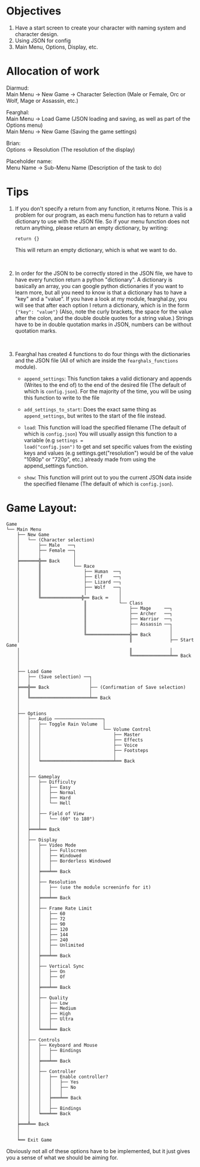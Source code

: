 # Objectives
1.  Have a start screen to create your character with naming system and character design.
2.  Using JSON for config
3.  Main Menu, Options, Display, etc.

# Allocation of work

Diarmud:
<br>
Main Menu -> New Game -> Character Selection (Male or Female, Orc or Wolf, Mage or Assassin, etc.)

Fearghal:
<br>
Main Menu -> Load Game (JSON loading and saving, as well as part of the Options menu)
<br>
Main Menu -> New Game (Saving the game settings)

Brian:
<br>
Options -> Resolution (The resolution of the display)

Placeholder name:
<br>
Menu Name -> Sub-Menu Name (Description of the task to do)

# Tips
1. If you don't specify a return from any function, it returns None. 
This is a problem for our program, as each menu function has to return a valid dictionary to use with the JSON file. 
So if your menu function does not return anything, please return an empty dictionary, by 
writing: <pre><code>return {}</code></pre>
This will return an empty dictionary, which is what we want to do.
<br>

2. In order for the JSON to be correctly stored in the JSON file, we have to have every function return a python "dictionary". 
A dictionary is basically an array, you can google python dictionaries if you want to learn more, but all you need to 
know is that a dictionary has to have a "key" and a "value". If you have a look at my module, fearghal.py, you will see 
that after each option I return a dictionary, which is in the form <code>{"key": "value"}</code> (Also, note the curly brackets, 
the space for the value after the colon, and the double double quotes for a string value.) Strings have to be in double 
quotation marks in JSON, numbers can be without 
quotation marks.
<br>

3. Fearghal has created 4 functions to do four things with the dictionaries and the JSON file (All of which are inside 
the <code>fearghals_functions</code> module).

    - <code>append_settings</code>: This function takes a valid dictionary and appends (Writes to the end of) to the end of the 
    desired file (The default of which is <code>config.json</code>). For the majority of the time, you will be using this function 
    to write to the file
    
    - <code>add_settings_to_start</code>: Does the exact same thing as <code>append_settings</code>, but writes to the start of the file 
    instead.
    
    - <code>load</code>: This function will load the specified filename (The default of which is <code>config.json</code>) You will usually 
    assign this function to a variable (e.g <code>settings = load("config.json")</code> to get and set specific values from the 
    existing keys and values (e.g settings.get("resolution") would be of the value "1080p" or "720p", etc.) already 
    made from using the append_settings function.
    
    - <code>show</code>: This function will print out to you the current JSON data inside the specified filename (The default of 
    which is <code>config.json</code>).

# Game Layout:

<pre><code>Game
└── Main Menu
    ├── New Game
    │   └── (Character selection)
    │       ├── Male   ──┐
    │       ├── Female ──┐
    │       │            │
    ╞═══════╬══ Back     │
    │       ║            └── Race
    │       ║                ├── Human  ──┐
    │       ║                ├── Elf    ──┐
    │       ║                ├── Lizard ──┐
    │       ║                ├── Wolf   ──┐
    │       ║                │            │
    │       ╚═══════════════╬══ Back ═    │
    │                        ║            └── Class
    │                        ║                ├── Mage     ──┐
    │                        ║                ├── Archer   ──┐
    │                        ║                ├── Warrior  ──┐
    │                        ║                ├── Assassin ──┐
    │                        ║                │              │
    │                        ╚════════════════╬══ Back       │
    │                                         ║              ├── Start Game
    │                                         ║              │
    │                                         ╚══════════════╧══ Back                         
    │
    │
    ├── Load Game
    │   ├── (Save selection) ──┐
    │   │                      │
    ╞═══╬══ Back               ├── (Confirmation of Save selection)
    │   ║                      │                         
    │   ╚══════════════════════╧══ Back       
    │
    │
    ├── Options
    │   ├── Audio ──────────────────┐
    │   │   ├── Toggle Rain Volume  │
    │   │   │                       └── Volume Control
    │   │   │                           ├── Master
    │   │   │                           ├── Effects
    │   │   │                           ├── Voice
    │   │   │                           ├── Footsteps
    │   │   │                           │
    │   │   ╘═══════════════════════════╧══ Back  
    │   │
    │   │    
    │   ├── Gameplay
    │   │   ├── Difficulty
    │   │   │   ├── Easy
    │   │   │   ├── Normal
    │   │   │   ├── Hard
    │   │   │   └── Hell
    │   │   │
    │   │   ├── Field of View
    │   │   │   └── (60° to 180°)
    │   │   │
    │   ╞═══╧══ Back
    │   │
    │   ├── Display
    │   │   ├── Video Mode
    │   │   │   ├── Fullscreen
    │   │   │   ├── Windowed
    │   │   │   ├── Borderless Windowed
    │   │   │   │
    │   │   ╞═══╧══ Back
    │   │   │
    │   │   ├── Resolution
    │   │   │   ├── (use the module screeninfo for it)
    │   │   │   │
    │   │   ╞═══╧══ Back
    │   │   │
    │   │   ├── Frame Rate Limit
    │   │   │   ├── 60
    │   │   │   ├── 72
    │   │   │   ├── 90
    │   │   │   ├── 120
    │   │   │   ├── 144
    │   │   │   ├── 240
    │   │   │   ├── Unlimited
    │   │   │   │
    │   │   ╞═══╧══ Back   
    │   │   │
    │   │   ├── Vertical Sync
    │   │   │   ├── On
    │   │   │   ├── Of
    │   │   │   │
    │   │   ╞═══╧══ Back
    │   │   │
    │   │   ├── Quality
    │   │   │   ├── Low
    │   │   │   ├── Medium
    │   │   │   ├── High
    │   │   │   ├── Ultra
    │   │   │   │
    │   │   ╘═══╧══ Back
    │   │
    │   ├── Controls
    │   │   ├── Keyboard and Mouse
    │   │   │   ├── Bindings
    │   │   │   │
    │   │   ╞═══╧══ Back
    │   │   │
    │   │   ├── Controller
    │   │   │   ├── Enable controller?
    │   │   │   │   ├── Yes
    │   │   │   │   ├── No
    │   │   │   │   │
    │   │   │   ╞═══╧══ Back
    │   │   │   │
    │   │   │   ├── Bindings
    │   │   ╘═══╧══ Back                
    │   │ 
    ╞═══╩══ Back
    │ 
    │
    ╘══ Exit Game
</code></pre>


Obviously not all of these options have to be implemented, but it just gives you a sense of what we should be 
aiming for.